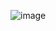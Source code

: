 ![image](https://github.com/pm4c1/web-design/assets/122862249/55540bd0-d4f0-4a12-8781-fa52a299a594)
